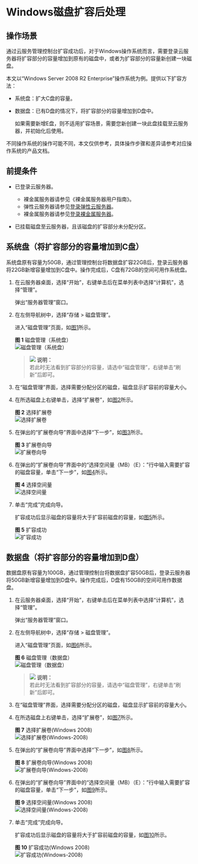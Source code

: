 # Windows磁盘扩容后处理<a name="dss_01_2309"></a>

## 操作场景<a name="s85e2d4faeacd4a938936a3a3e9250578"></a>

通过云服务管理控制台扩容成功后，对于Windows操作系统而言，需要登录云服务器将扩容部分的容量增加到原有的磁盘中，或者为扩容部分的容量新创建一块磁盘。

本文以“Windows Server 2008 R2 Enterprise”操作系统为例。提供以下扩容方法：

-   系统盘：扩大C盘的容量。
-   数据盘：已有D盘的情况下，将扩容部分的容量增加到D盘中。

    如果需要新增E盘，则不适用扩容场景，需要您新创建一块此盘挂载至云服务器，并初始化后使用。


不同操作系统的操作可能不同，本文仅供参考，具体操作步骤和差异请参考对应操作系统的产品文档。

## 前提条件<a name="sb7f486828efd4619843cebad4522ea43"></a>

-   已登录云服务器。
    -   裸金属服务器请参见《裸金属服务器用户指南》。
    -   弹性云服务器请参见[登录弹性云服务器](https://support.huaweicloud.com/qs-ecs/zh-cn_topic_0092494193.html)。
    -   裸金属服务器请参见[登录裸金属服务器](https://support.huaweicloud.com/qs-bms/bms_qs_0004.html)。

-   已挂载磁盘至云服务器，且该磁盘的扩容部分未分配分区。

## 系统盘（将扩容部分的容量增加到C盘）<a name="se7f2cb5d6fe64468a57cab91198ddd08"></a>

系统盘原有容量为50GB，通过管理控制台将数据盘扩容22GB后，登录云服务器将22GB新增容量增加到C盘中。操作完成后，C盘有72GB的空间可用作系统盘。

1.  在云服务器桌面，选择“开始”，右键单击后在菜单列表中选择“计算机”，选择“管理”。

    弹出“服务器管理”窗口。

2.  在左侧导航树中，选择“存储 \> 磁盘管理”。

    进入“磁盘管理”页面，如[图1](#fd9cae1c9823c4af287bc5b9132a248fd)所示。

    **图 1**  磁盘管理（系统盘）<a name="fd9cae1c9823c4af287bc5b9132a248fd"></a>  
    ![](figures/磁盘管理（系统盘）.png "磁盘管理（系统盘）")

    >![](public_sys-resources/icon-note.gif) **说明：**   
    >若此时无法看到扩容部分的容量，请选中“磁盘管理”，右键单击“刷新”后即可。  

3.  在“磁盘管理”界面，选择需要分配分区的磁盘，磁盘显示扩容前的容量大小。
4.  在所选磁盘上右键单击，选择“扩展卷”，如[图2](#f63568dc2dd184273a6f10f1e9e93a74c)所示。

    **图 2**  选择扩展卷<a name="f63568dc2dd184273a6f10f1e9e93a74c"></a>  
    ![](figures/选择扩展卷.png "选择扩展卷")

5.  在弹出的“扩展卷向导”界面中选择“下一步”，如[图3](#f1bf592b07c1040d6a1f50933eb9ba91a)所示。

    **图 3**  扩展卷向导<a name="f1bf592b07c1040d6a1f50933eb9ba91a"></a>  
    ![](figures/扩展卷向导.png "扩展卷向导")

6.  在弹出的“扩展卷向导”界面中的“选择空间量（MB）（E）：”行中输入需要扩容的磁盘容量，单击“下一步”，如[图4](#f2f614355bfa74ad69b12ff83f909bb4f)所示。

    **图 4**  选择空间量<a name="f2f614355bfa74ad69b12ff83f909bb4f"></a>  
    ![](figures/选择空间量.png "选择空间量")

7.  单击“完成”完成向导。

    扩容成功后显示磁盘的容量将大于扩容前磁盘的容量，如[图5](#f9fa64497dd794708a01ad726352d073f)所示。

    **图 5**  扩容成功<a name="f9fa64497dd794708a01ad726352d073f"></a>  
    ![](figures/扩容成功.png "扩容成功")


## 数据盘（将扩容部分的容量增加到D盘）<a name="sadab672feb6f46468cb234c91183f342"></a>

数据盘原有容量为100GB，通过管理控制台将数据盘扩容50GB后，登录云服务器将50GB新增容量增加到D盘中。操作完成后，D盘有150GB的空间可用作数据盘。

1.  在云服务器桌面，选择“开始”，右键单击后在菜单列表中选择“计算机”，选择“管理”。

    弹出“服务器管理”窗口。

2.  在左侧导航树中，选择“存储 \> 磁盘管理”。

    进入“磁盘管理”页面，如[图6](#f0c37e3f96f8c436d875cb66432d43db0)所示。

    **图 6**  磁盘管理（数据盘）<a name="f0c37e3f96f8c436d875cb66432d43db0"></a>  
    ![](figures/磁盘管理（数据盘）.png "磁盘管理（数据盘）")

    >![](public_sys-resources/icon-note.gif) **说明：**   
    >若此时无法看到扩容部分的容量，请选中“磁盘管理”，右键单击“刷新”后即可。  

3.  在“磁盘管理”界面，选择需要分配分区的磁盘，磁盘显示扩容前的容量大小。
4.  在所选磁盘上右键单击，选择“扩展卷”，如[图7](#f6abfff9d6b074ff3b940b1f5f641117f)所示。

    **图 7**  选择扩展卷\(Windows 2008\)<a name="f6abfff9d6b074ff3b940b1f5f641117f"></a>  
    ![](figures/选择扩展卷(Windows-2008).png "选择扩展卷(Windows-2008)")

5.  在弹出的“扩展卷向导”界面中选择“下一步”，如[图8](#fb1a92840974b4d8d94b2e767b221f4dd)所示。

    **图 8**  扩展卷向导\(Windows 2008\)<a name="fb1a92840974b4d8d94b2e767b221f4dd"></a>  
    ![](figures/扩展卷向导(Windows-2008).png "扩展卷向导(Windows-2008)")

6.  在弹出的“扩展卷向导”界面中的“选择空间量（MB）（E）：”行中输入需要扩容的磁盘容量，单击“下一步”，如[图9](#f28ebe2d0850442f5bb4fe834071122f8)所示。

    **图 9**  选择空间量\(Windows 2008\)<a name="f28ebe2d0850442f5bb4fe834071122f8"></a>  
    ![](figures/选择空间量(Windows-2008).png "选择空间量(Windows-2008)")

7.  单击“完成”完成向导。

    扩容成功后显示磁盘的容量将大于扩容前磁盘的容量，如[图10](#fe625ff8594db45458379a511f91233d7)所示。

    **图 10**  扩容成功\(Windows 2008\)<a name="fe625ff8594db45458379a511f91233d7"></a>  
    ![](figures/扩容成功(Windows-2008).png "扩容成功(Windows-2008)")


